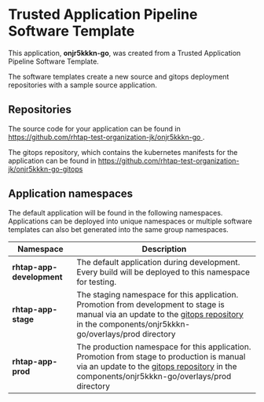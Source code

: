 # Trusted Application Pipeline Software Template

This application, **onjr5kkkn-go**, was created from a Trusted Application Pipeline Software Template.

The software templates create a new source and gitops deployment repositories with a sample source application. 

## Repositories

The source code for your application can be found in [https://github.com/rhtap-test-organization-jk/onjr5kkkn-go ](https://github.com/rhtap-test-organization-jk/onjr5kkkn-go ).
 
The gitops repository, which contains the kubernetes manifests for the application can be found in 
[https://github.com/rhtap-test-organization-jk/onjr5kkkn-go-gitops ](https://github.com/rhtap-test-organization-jk/onjr5kkkn-go-gitops ) 

## Application namespaces 

The default application will be found in the following namespaces. Applications can be deployed into unique namespaces or multiple software templates can also bet generated into the same group namespaces.  

|  Namespace   |  Description   |  
| -------- | -------- |   
| **rhtap-app-development** | The default application during development. Every build will be deployed to this namespace for testing. | 
| **rhtap-app-stage** | The staging namespace for this application. Promotion from development to stage is manual via an update to the [gitops repository](https://github.com/rhtap-test-organization-jk/onjr5kkkn-go-gitops ) in the components/onjr5kkkn-go/overlays/prod directory |  
| **rhtap-app-prod** | The production namespace for this application. Promotion from stage to production is manual via an update to the [gitops repository](https://github.com/rhtap-test-organization-jk/onjr5kkkn-go-gitops ) in the components/onjr5kkkn-go/overlays/prod directory | 